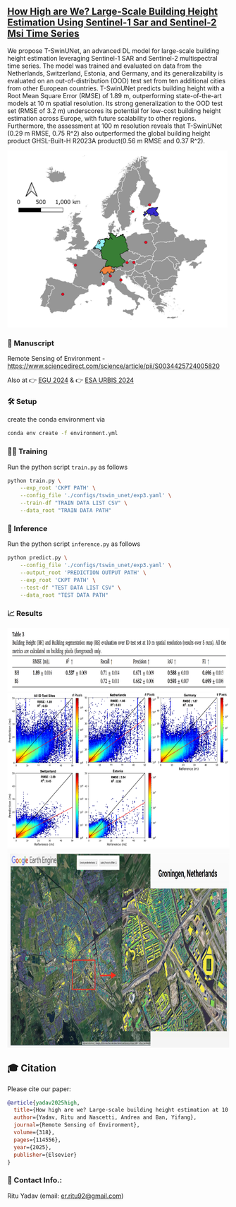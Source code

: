 ## [How High are We? Large-Scale Building Height Estimation Using Sentinel-1 Sar and Sentinel-2 Msi Time Series](https://www.sciencedirect.com/science/article/pii/S0034425724005820)

We propose T-SwinUNet, an advanced DL model for large-scale building height estimation leveraging Sentinel-1 SAR and Sentinel-2 multispectral time series. The model was trained and evaluated on data from the Netherlands, Switzerland, Estonia, and Germany, and its generalizability is evaluated on an out-of-distribution (OOD) test set from ten additional cities from other European countries. T-SwinUNet predicts building height with a Root Mean Square Error (RMSE) of 1.89 m, outperforming state-of-the-art models at 10 m spatial resolution. Its strong generalization to the OOD test set (RMSE of 3.2 m) underscores its potential for low-cost building height estimation across Europe, with future scalability to other regions. Furthermore, the assessment at 100 m resolution reveals that T-SwinUNet (0.29 m RMSE, 0.75 R^2) also outperformed the global building height product GHSL-Built-H R2023A product(0.56 m RMSE and 0.37 R^2). 

<img src="https://github.com/RituYadav92/Large-Scale-Building-Height-Estimation/blob/main/TSwinUnet/assets/figures/dataset_location.png" alt="Sites" width="500" height="400">

### 🎉 Manuscript
Remote Sensing of Environment - https://www.sciencedirect.com/science/article/pii/S0034425724005820

Also at  👉 [EGU 2024](https://meetingorganizer.copernicus.org/EGU24/EGU24-4493.html) & 
         👉 [ESA URBIS 2024](https://urbis24.esa.int/urbis24-agenda/index9f7c.html?page=browseSessions&form_session=71&presentations=hide)


### 🛠️ Setup
create the conda environment via

```bash
conda env create -f environment.yml
```

### 🏋️‍♂️ Training
Run the python script `train.py` as follows

```bash
python train.py \
    --exp_root 'CKPT PATH' \
    --config_file './configs/tswin_unet/exp3.yaml' \
    --train-df "TRAIN DATA LIST CSV" \
    --data_root "TRAIN DATA PATH"
```
###  🚀 Inference
Run the python script `inference.py` as follows
```bash
python predict.py \
    --config_file './configs/tswin_unet/exp3.yaml' \
    --output_root 'PREDICTION OUTPUT PATH' \
    --exp_root 'CKPT PATH' \
    --test-df "TEST DATA LIST CSV" \
    --data_root "TEST DATA PATH"
```

### 📈 Results

<img src="https://github.com/RituYadav92/Large-Scale-Building-Height-Estimation/blob/main/TSwinUnet/assets/figures/Quant.jpg" alt="Sites" width="900" height="145">
<img src="https://github.com/RituYadav92/Large-Scale-Building-Height-Estimation/blob/main/TSwinUnet/assets/figures/COR.jpg" alt="Sites" width="680" height="350">
<img src="https://github.com/RituYadav92/Large-Scale-Building-Height-Estimation/blob/main/TSwinUnet/assets/figures/GEE_vis.jpg" alt="Sites" width="900" height="450">

## 🎓 Citation

Please cite our paper:

```bibtex
@article{yadav2025high,
  title={How high are we? Large-scale building height estimation at 10 m using Sentinel-1 SAR and Sentinel-2 MSI time series},
  author={Yadav, Ritu and Nascetti, Andrea and Ban, Yifang},
  journal={Remote Sensing of Environment},
  volume={318},
  pages={114556},
  year={2025},
  publisher={Elsevier}
}
```

### 👋 Contact Info.:
Ritu Yadav (email: er.ritu92@gmail.com)

